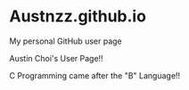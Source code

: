 # Austnzz.github.io
My personal GitHub user page

Austin Choi's User Page!!

C Programming came after the "B" Language!!
